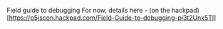 Field guide to debugging
For now, details here - (on the hackpad)[https://p5jscon.hackpad.com/Field-Guide-to-debugging-pi3t2Unx5Tl]
